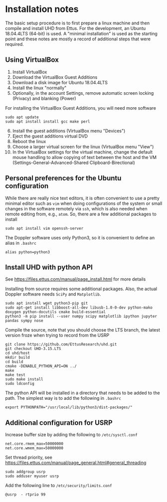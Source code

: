 # Installation notes

The basic setup procedure is to first prepare a linux machine and then compile and install UHD from Ettus. For the development, an Ubuntu 18.04.4LTS (64-bit) is used. A "minimal installation" is used as the starting point and these notes are mostly a record of additional steps that were required.

## Using VirtualBox

1. Install VirtualBox
2. Download the VirtualBox Guest Additions
3. Download a disk image for Ubuntu 18.04.4LTS
4. Install the linux "normally"
5. Optionally, in the account Settings, remove automatic screen locking (Privacy) and blanking (Power)

For installing the VirtualBox Guest Additions, you will need more software
```
sudo apt update
sudo apt install install gcc make perl
```

6. Install the guest additions (VirtualBox menu "Devices")
7. Eject the guest additions virtual DVD
8. Reboot the linux
9. Choose a larger virtual screen for the linux (VirtualBox menu "View")
10. In the VirtualBox settings for the virtual machine, change the default mouse handling to allow copying of text between the host and the VM (Settings-General-Advanced-Shared Clipboard-Birectional)

## Personal preferences for the Ubuntu configuration

While there are really nice text editors, it is often convenient to use a pretty minimal editor such as `vim` when doing configurations of the system or small changes in the software remotely via `ssh`, which is also needed when remote editing from, e.g., `atom`. So, there are a few additional packages to install
```
sudo apt install vim openssh-server
```

The Doppler software uses only Python3, so it is convenient to define an alias in `.bashrc`
```
alias python=python3
```

## Install UHD with python API

See https://files.ettus.com/manual/page_install.html for more details

Installing from source requires some additional packages. Also, the actual Doppler software needs `SciPy` and `Matplotlib`.
```
sudo apt install wget python3-pip git
sudo apt-get install libboost-all-dev libusb-1.0-0-dev python-mako doxygen python-docutils cmake build-essential
python3 -m pip install --user numpy scipy matplotlib ipython jupyter pandas sympy nose
```
Compile the source, note that you should choose the LTS branch, the latest version froze when trying to record from the USRP
```
git clone https://github.com/EttusResearch/uhd.git
git checkout UHD-3.15.LTS
cd uhd/host
mkdir build
cd build
cmake -DENABLE_PYTHON_API=ON ../
make
make test
sudo make install
sudo ldconfig
```
The python API will be installed in a directory that needs to be added to the path. The simplest way is to add the following in `.bashrc`
```
export PYTHONPATH="/usr/local/lib/python3/dist-packages/"
```

## Additional configuration for USRP

Increase buffer size by adding the following to `/etc/sysctl.conf`
```
net.core.rmem_max=50000000
net.core.wmem_max=50000000
```
Set thread priority, see https://files.ettus.com/manual/page_general.html#general_threading

```
sudo addgroup usrp
sudo adduser myuser usrp
```
Add the following line to `/etc/security/limits.conf`
```
@usrp  - rtprio 99
```

